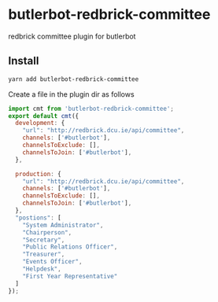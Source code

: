 # butlerbot-redbrick-committee

redbrick committee plugin for butlerbot


## Install

```sh
yarn add butlerbot-redbrick-committee
```
Create a file in the plugin dir as follows

```js
import cmt from 'butlerbot-redbrick-committee';
export default cmt({
  development: {
    "url": "http://redbrick.dcu.ie/api/committee",
    channels: ['#butlerbot'],
    channelsToExclude: [],
    channelsToJoin: ['#butlerbot'],
  },

  production: {
    "url": "http://redbrick.dcu.ie/api/committee",
    channels: ['#butlerbot'],
    channelsToExclude: [],
    channelsToJoin: ['#butlerbot'],
  },
  "postions": [
    "System Administrator",
    "Chairperson",
    "Secretary",
    "Public Relations Officer",
    "Treasurer",
    "Events Officer",
    "Helpdesk",
    "First Year Representative"
  ]
});
```
